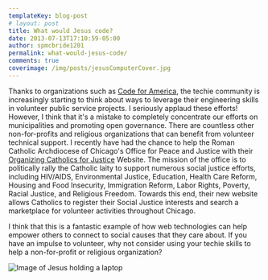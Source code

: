```yaml
---
templateKey: blog-post
# layout: post
title: What would Jesus code?
date: 2013-07-13T17:10:59-05:00 
author: spmcbride1201
permalink: what-would-jesus-code/
comments: true
coverimage: /img/posts/jesusComputerCover.jpg
---
```

Thanks to organizations such as <a title="Code for American Website" href="http://codeforamerica.org/" target="_blank">Code for America</a>, the techie community is increasingly starting to think about ways to leverage their engineering skills in volunteer public service projects. I seriously applaud these efforts! However, I think that it's a mistake to completely concentrate our efforts on municipalities and promoting open governance. There are countless other non-for-profits and religious organizations that can benefit from volunteer technical support. I recently have had the chance to help the Roman Catholic Archdiocese of Chicago's Office for Peace and Justice with their <a href="http://organizingcatholicsforjustice.org/" target="_blank">Organizing Catholics for Justice</a> Website. The mission of the office is to politically rally the Catholic laity to support numerous social justice efforts, including HIV/AIDS, Environmental Justice, Education, Health Care Reform, Housing and Food Insecurity, Immigration Reform, Labor Rights, Poverty, Racial Justice, and Religious Freedom. Towards this end, their new website allows Catholics to register their Social Justice interests and search a marketplace for volunteer activities throughout Chicago.

I think that this is a fantastic example of how web technologies can help empower others to connect to social causes that they care about. If you have an impulse to volunteer, why not consider using your techie skills to help a non-for-profit or religious organization?

![Image of Jesus holding a laptop ](/img/posts/jesus-computer.jpg)
